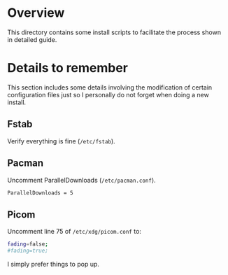 # Overview
This directory contains some install scripts to facilitate the process shown in detailed guide.

# Details to remember
This section includes some details involving the modification of certain configuration files just so I personally do not forget when doing a new install.

## Fstab
Verify everything is fine (`/etc/fstab`).

## Pacman
Uncomment ParallelDownloads (`/etc/pacman.conf`).
```bash
ParallelDownloads = 5
```

## Picom
Uncomment line 75 of `/etc/xdg/picom.conf` to:
```bash
fading=false;
#fading=true;
```
I simply prefer things to pop up.
